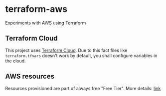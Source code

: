 # terraform-aws
Experiments with AWS using Terraform

## Terraform Cloud
This project uses [Terraform Cloud](https://www.terraform.io/cloud-docs).
Due to this fact files like `terraform.tfvars` doesn't work by default, you shall configure variables in the cloud.

## AWS resources
Resources provisioned are part of always free "Free Tier". More details: [link](https://aws.amazon.com/free/?all-free-tier.sort-by=item.additionalFields.SortRank&all-free-tier.sort-order=asc&awsf.Free%20Tier%20Types=tier%23always-free&awsf.Free%20Tier%20Categories=*all) 